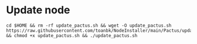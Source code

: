 # Update node

    cd $HOME && rm -rf update_pactus.sh && wget -O update_pactus.sh https://raw.githubusercontent.com/toanbk/NodeInstaller/main/Pactus/update.sh && chmod +x update_pactus.sh && ./update_pactus.sh
    